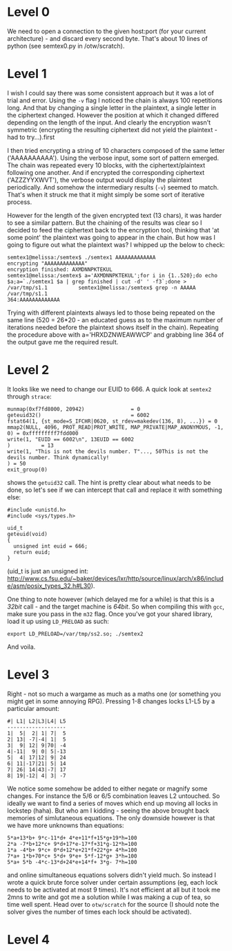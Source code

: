 # Level 0

We need to open a connection to the given host:port (for your current architecture) - and discard every second byte. That's about 10 lines of python (see semtex0.py in /otw/scratch).

# Level 1
I wish I could say there was some consistent approach but it was a lot of trial and error. Using the `-v` flag I noticed the chain is always 100 repetitions long. And that by changing a single letter in the plaintext, a single letter in the ciphertext changed. However the position at which it changed differed depending on the length of the input. And clearly the encryption wasn't symmetric (encrypting the resulting ciphertext did not yield the plaintext - had to try...).first

I then tried encrypting a string of 10 characters composed of the same letter ('AAAAAAAAAA'). Using the verbose input, some sort of pattern emerged. The chain was repeated every 10 blocks, with the ciphertext/plaintext following one another. And if encrypted the corresponding ciphertext ('AZZZYYXWVT'), the verbose output would display the plaintext periodically. And somehow the intermediary results (`-v`) seemed to match. That's when it struck me that it might simply be some sort of iterative process.

However for the length of the given encrypted text (13 chars), it was harder to see a similar pattern. But the chaining of the results was clear so I decided to feed the ciphertext back to the encryption tool, thinking that 'at some point' the plaintext was going to appear in the chain. But how was I going to figure out what the plaintext was? I whipped up the below to check:

    semtex1@melissa:/semtex$ ./semtex1 AAAAAAAAAAAAA
    encrypting "AAAAAAAAAAAAA"
    encryption finished: AXMDNNPKTEKUL
    semtex1@melissa:/semtex$ a='AXMDNNPKTEKUL';for i in {1..520};do echo $a;a=`./semtex1 $a | grep finished | cut -d' ' -f3`;done > /var/tmp/s1.1          semtex1@melissa:/semtex$ grep -n AAAAA /var/tmp/s1.1
    364:AAAAAAAAAAAAA

Trying with different plaintexts always led to those being repeated on the same line (520 = 26*20 - an educated guess as to the maximum number of iterations needed before the plaintext shows itself in the chain). Repeating the procedure above with a='HRXDZNWEAWWCP' and grabbing line 364 of the output gave me the required result.

# Level 2

It looks like we need to change our EUID to 666. A quick look at `semtex2` through `strace`:

    munmap(0xf7fd8000, 20942)               = 0
    geteuid32()                             = 6002
    fstat64(1, {st_mode=S_IFCHR|0620, st_rdev=makedev(136, 8), ...}) = 0
    mmap2(NULL, 4096, PROT_READ|PROT_WRITE, MAP_PRIVATE|MAP_ANONYMOUS, -1, 0) = 0xfffffffff7fdd000
    write(1, "EUID == 6002\n", 13EUID == 6002
    )          = 13
    write(1, "This is not the devils number. T"..., 50This is not the devils number. Think dynamically!
    ) = 50
    exit_group(0)

shows the `getuid32` call. The hint is pretty clear about what needs to be done, so let's see if we can intercept that call and replace it with something else:

    #include <unistd.h>
    #include <sys/types.h>
    
    uid_t
    geteuid(void)
    {
      unsigned int euid = 666;
      return euid;
    }
    
(uid_t is just an unsigned int: http://www.cs.fsu.edu/~baker/devices/lxr/http/source/linux/arch/x86/include/asm/posix_types_32.h#L30).

One thing to note however (which delayed me for a while) is that this is a *32bit* call - and the target machine is *64bit*. So when compiling this with `gcc`, make sure you pass in the `m32` flag. Once you've got your shared library, load it up using `LD_PRELOAD` as such:

    export LD_PRELOAD=/var/tmp/ss2.so; ./semtex2

And voila.

# Level 3

Right - not so much a wargame as much as a maths one (or something you might get in some annoying RPG). Pressing 1-8 changes locks L1-L5 by a particular amount:

    #| L1| L2|L3|L4| L5
    -------------------
    1|  5|  2| 1| 7|  5
    2| 13| -7|-4| 1|  5
    3|  9| 12| 9|70| -4
    4|-11|  9| 0| 5|-13
    5|  4| 17|12| 9| 24
    6| 11|-17|21| 5| 14
    7| 26| 14|43|-7| 17
    8| 19|-12| 4| 3| -7

We notice some somehow be added to either negate or magnify some changes. For instance the 5/6 or 6/5 combination leaves L2 untouched. So ideally we want to find a series of moves which end up moving all locks in lockstep (haha). But who am I kidding - seeing the above brought back memories of simlutaneous equations. The only downside however is that we have more unknowns than equations:

    5*a+13*b+ 9*c-11*d+ 4*e+11*f+15*g+19*h=100
    2*a -7*b+12*c+ 9*d+17*e-17*f+31*g-12*h=100
    1*a -4*b+ 9*c+ 0*d+12*e+21*f+22*g+ 4*h=100
    7*a+ 1*b+70*c+ 5*d+ 9*e+ 5*f-12*g+ 3*h=100
    5*a+ 5*b -4*c-13*d+24*e+14*f+ 3*g- 7*h=100

and online simultaneous equations solvers didn't yield much. So instead I wrote a quick brute force solver under certain assumptions (eg, each lock needs to be activated at most 9 times). It's not efficient at all but it took me 2mns to write and got me a solution while I was making a cup of tea, so time well spent. Head over to `otw/scratch` for the source (I should note the solver gives the number of times each lock should be activated).

# Level 4
